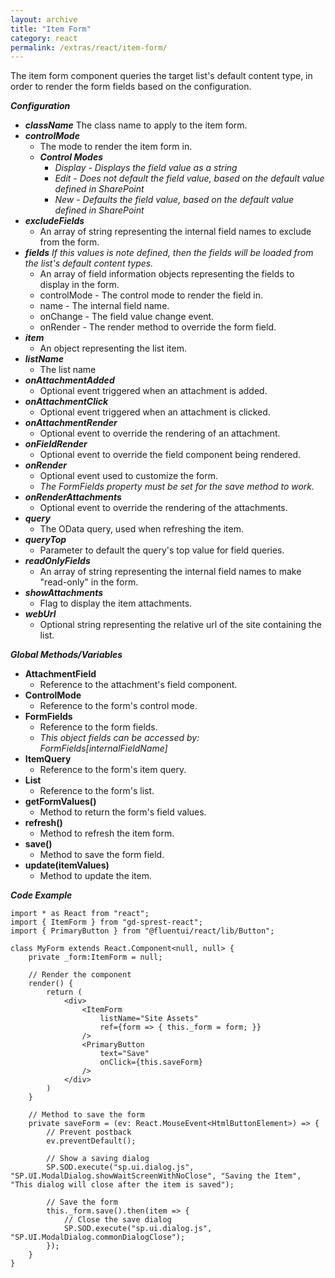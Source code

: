 ```yaml
---
layout: archive
title: "Item Form"
category: react
permalink: /extras/react/item-form/
---
```

The item form component queries the target list's default content type, in order to render the form fields based on the configuration.

**_Configuration_**

* _**className**_
    The class name to apply to the item form.
* _**controlMode**_
    * The mode to render the item form in.
    * _**Control Modes**_
        * _Display - Displays the field value as a string_
        * _Edit - Does not default the field value, based on the default value defined in SharePoint_
        * _New - Defaults the field value, based on the default value defined in SharePoint_
* _**excludeFields**_
    * An array of string representing the internal field names to exclude from the form.
* _**fields**_
    _If this values is note defined, then the fields will be loaded from the list's default content types._
    * An array of field information objects representing the fields to display in the form.
    * controlMode - The control mode to render the field in.
    * name - The internal field name.
    * onChange - The field value change event.
    * onRender - The render method to override the form field.
* _**item**_
    * An object representing the list item.
* _**listName**_
    * The list name
* _**onAttachmentAdded**_
    * Optional event triggered when an attachment is added.
* _**onAttachmentClick**_
    * Optional event triggered when an attachment is clicked.
* _**onAttachmentRender**_
    * Optional event to override the rendering of an attachment.
* _**onFieldRender**_
    * Optional event to override the field component being rendered.
* _**onRender**_
    * Optional event used to customize the form.
    * _The FormFields property must be set for the save method to work._
* _**onRenderAttachments**_
    * Optional event to override the rendering of the attachments.
* _**query**_
    * The OData query, used when refreshing the item.
* _**queryTop**_
    * Parameter to default the query's top value for field queries.
* _**readOnlyFields**_
    * An array of string representing the internal field names to make "read-only" in the form.
* _**showAttachments**_
    * Flag to display the item attachments.
* _**webUrl**_
    * Optional string representing the relative url of the site containing the list.

**_Global Methods/Variables_**

* **AttachmentField**
    * Reference to the attachment's field component.
* **ControlMode**
    * Reference to the form's control mode.
* **FormFields**
    * Reference to the form fields.
    * _This object fields can be accessed by: FormFields[internalFieldName]_
* **ItemQuery**
    * Reference to the form's item query.
* **List**
    * Reference to the form's list.
* **getFormValues()**
    * Method to return the form's field values.
* **refresh()**
    * Method to refresh the item form.
* **save()**
    * Method to save the form field.
* **update(itemValues)**
    * Method to update the item.

**_Code Example_**

```tsx
import * as React from "react";
import { ItemForm } from "gd-sprest-react";
import { PrimaryButton } from "@fluentui/react/lib/Button";

class MyForm extends React.Component<null, null> {
    private _form:ItemForm = null;

    // Render the component
    render() {
        return (
            <div>
                <ItemForm
                    listName="Site Assets"
                    ref={form => { this._form = form; }}
                />
                <PrimaryButton
                    text="Save"
                    onClick={this.saveForm}
                />
            </div>
        )
    }

    // Method to save the form
    private saveForm = (ev: React.MouseEvent<HtmlButtonElement>) => {
        // Prevent postback
        ev.preventDefault();

        // Show a saving dialog
        SP.SOD.execute("sp.ui.dialog.js", "SP.UI.ModalDialog.showWaitScreenWithNoClose", "Saving the Item", "This dialog will close after the item is saved");

        // Save the form
        this._form.save().then(item => {
            // Close the save dialog
            SP.SOD.execute("sp.ui.dialog.js", "SP.UI.ModalDialog.commonDialogClose");
        });
    }
}
```